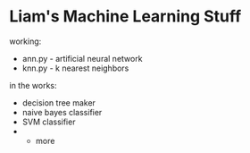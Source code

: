 Liam's Machine Learning Stuff
=============================

working:
* ann.py - artificial neural network
* knn.py - k nearest neighbors

in the works:
* decision tree maker
* naive bayes classifier
* SVM classifier
* + more